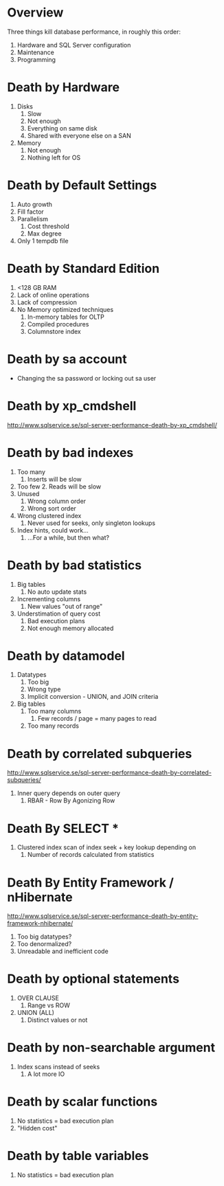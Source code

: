 # Overview
Three things kill database performance, in roughly this order:
1. Hardware and SQL Server configuration
2. Maintenance
3. Programming

# Death by Hardware
1. Disks
    1. Slow
    2. Not enough
    3. Everything on same disk
    4. Shared with everyone else on a SAN
2. Memory
    1. Not enough
    2. Nothing left for OS

# Death by Default Settings
1. Auto growth
2. Fill factor
3. Parallelism
    1. Cost threshold
    2. Max degree
4. Only 1 tempdb file

# Death by Standard Edition
1. <128 GB RAM
2. Lack of online operations
3. Lack of compression
4. No Memory optimized techniques
    1. In-memory tables for OLTP
    2. Compiled procedures
    3. Columnstore index

# Death by sa account
* Changing the sa password or locking out sa user

# Death by xp_cmdshell
http://www.sqlservice.se/sql-server-performance-death-by-xp_cmdshell/

# Death by bad indexes
1. Too many
    1. Inserts will be slow
2. Too few
    2. Reads will be slow
3. Unused
    1. Wrong column order
    2. Wrong sort order
4. Wrong clustered index
    1. Never used for seeks, only singleton lookups
5. Index hints, could work...
    1. ...For a while, but then what?

# Death by bad statistics
1. Big tables
    1. No auto update stats
2. Incrementing columns
    1. New values "out of range"
3. Understimation of query cost
    1. Bad execution plans
    2. Not enough memory allocated

# Death by datamodel
1. Datatypes
    1. Too big
    2. Wrong type
    3. Implicit conversion - UNION, and JOIN criteria
2. Big tables
    1. Too many columns
        1. Few records / page = many pages to read
    2. Too many records

# Death by correlated subqueries
http://www.sqlservice.se/sql-server-performance-death-by-correlated-subqueries/
1. Inner query depends on outer query
    1. RBAR - Row By Agonizing Row

# Death By SELECT *
1. Clustered index scan of index seek + key lookup depending on
    1. Number of records calculated from statistics

# Death By Entity Framework / nHibernate
http://www.sqlservice.se/sql-server-performance-death-by-entity-framework-nhibernate/
1. Too big datatypes?
2. Too denormalized?
3. Unreadable and inefficient code 

# Death by optional statements
1. OVER CLAUSE
    1. Range vs ROW
2. UNION (ALL)
    1. Distinct values or not

# Death by non-searchable argument
1. Index scans instead of seeks
    1. A lot more IO

# Death by scalar functions
1. No statistics = bad execution plan
2. "Hidden cost"

# Death by table variables
1. No statistics = bad execution plan
